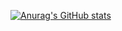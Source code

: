 [![Anurag's GitHub stats](https://github-readme-stats.vercel.app/api?username=MrGuzbot)](https://github.com/MrGuzbot/github-readme-stats)
